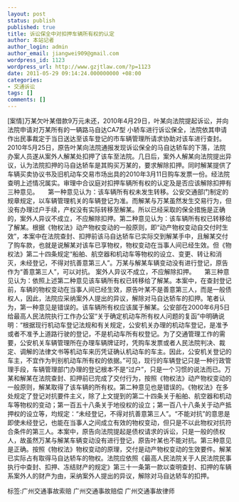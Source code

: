```yaml
---
layout: post
status: publish
published: true
title: 诉讼保全中对扣押车辆所有权的认定
author: 本站记者
author_login: admin
author_email: jiangwei909@gmail.com
wordpress_id: 1123
wordpress_url: http://www.gzjtlaw.com/?p=1123
date: 2011-05-29 09:14:24.000000000 +08:00
categories:
- 交通诉讼
tags: []
comments: []
---
```

[案情]万某欠叶某借款9万元未还，2010年4月29日，叶某向法院提起诉讼，并向法院申请对万某所有的一辆路马自达CA7型 小轿车进行诉讼保全，法院依其申请作出民事裁定于当日送达至该车登记的市车辆管理所请求协助对该车进行查封。2010年5月25日，原告叶某向法院通报发现诉讼保全的马自达轿车的下落，法院办案人员遂从案外人解某处扣押了该车至法院。几日后，案外人解某向法院提出异议，认为法院扣押的马自达轿车是其购买万某的，要求解除扣押。同时解某提供了车辆买卖协议书及旧机动车交易市场出具的2010年3月11日购车发票一份。经法院查明上述情况属实。审理中合议庭对扣押车辆所有权的认定及是否应该解除扣押有三种意见。　　第一种意见认为：该车辆所有权未发生转移。公安交通部门制定的规章规定，以车辆管理机关的车辆登记为准。而解某与万某虽然发生交易行为，但没有办理过户手续，产权没有实际转移至解某。所以已经采取的保全措施是正确的，案外人异议不成立，不应解除扣押。第二种意见认为：该车辆所有权已转移给了解某。根据《物权法》动产物权变动的一般原则，即&ldquo;动产物权变动自交付时生效&rdquo;，本案中在法院查封、扣押前该马自达轿车已实际交到解某手中，且解某交付了购车款，也就是说解某对该车已享物权，物权变动在当事人间已经生效。但《物权法》第二十四条规定&ldquo;船舶、航空器和机动车等物权的设立、变更、转让和消灭，未经登记，不得对抗善意第三人&rdquo;。万某与解某车辆变动没有进行登记，原告作为&ldquo;善意第三人&rdquo;，可以对抗。 案外人异议不成立，不应解除扣押。　　第三种意见认为：依照上述第二种意见该车辆所有权已转移给了解某。本案中，在查封登记前，车辆的物权变动在当事人间已经生效，原告叶某不是善意第三人，而是一般债权人，因此，法院应采纳案外人提出的异议，解除对马自达轿车的扣押。笔者认为，第一种意见是错误的。该车辆所有权应该属于解某。公安部在2000年6月5日给最高人民法院执行工作办公室&ldquo;关于确定机动车所有权人问题的复函&rdquo;中明确说明：&ldquo;根据现行机动车登记法规和有关规定，公安机关办理的机动车登记，是准予或者不准予上道路行驶的登记，不是机动车所有权登记。为了交通管理工作的需要，公安机关车辆管理所在办理车辆牌证时，凭购车发票或者人民法院判决、裁定、调解的法律文书等机动车来历凭证确认机动车的车主。因此，公安机关登记的车主，不宜作为判别机动车所有权的依据。&rdquo;可见，现行的车辆登记只是一种行政管理手段，车辆管理部门办理的登记根本不是&ldquo;过户&rdquo;，只是一个习惯的说法而已。万某和解某在法院查封、扣押前已完成了交付行为，按照《物权法》动产物权变动的一般原则，解某取得了该车辆的所有权。第二种意见也是错误的。《物权法》在多处规定了登记对抗要件主义，除了上文提到的第二十四条关于船舶、航空器和机动车等物权的变动；第一百五十八条关于地役权的设立；第一百八十八条关于动产抵押权的设立等，均规定：&ldquo;未经登记，不得对抗善意第三人&rdquo;。&ldquo;不能对抗&rdquo;的意思是即使未经登记，也能在当事人之间成立有效的物权变动，但只是不以此物权对抗符合条件的第三人。本案中，原告向法院提起是债权请求的诉讼，只是一般的债权人，故虽然万某与解某车辆变动没有进行登记，原告叶某也不能对抗。第三种意见是正确。按照《物权法》物权变动的原理，交付是动产物权变动的生效要件。解某已实际占有取得马自达轿车的物权。法院应依照《最高人民法院关于人民法院民事执行中查封、扣押、冻结财产的规定》第三十一条第一款以查明查封、扣押的车辆系案外人的财产为由，采纳案外人提出的异议，解除对马自达轿车的扣押。标签:广州交通事故索赔 广州交通事故赔偿 广州交通事故律师
